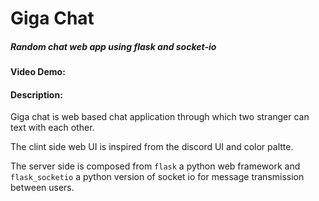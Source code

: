 # Giga Chat
##### Random chat web app using flask and socket-io
#### Video Demo:  <URL HERE>
#### Description:
Giga chat is web based chat application through which two stranger can text with each other.

The clint side web UI is inspired from the discord UI and color paltte.

The server side is composed from `flask` a python web framework and `flask_socketio` a python version of socket io for message transmission between users.



